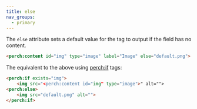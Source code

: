 ```yaml
---
title: else
nav_groups:
  - primary
---
```


The `else` attribute sets a default value for the tag to output if the field has no content.

```html
<perch:content id="img" type="image" label="Image" else="default.png">
```

The equivalent to the above using [perch:if](https://docs.grabaperch.com/templates/conditionals/if/) tags:

```html
<perch:if exists="img">
    <img src="<perch:content id="img" type="image">" alt="">
<perch:else>
    <img src="default.png" alt="">
</perch:if>
```